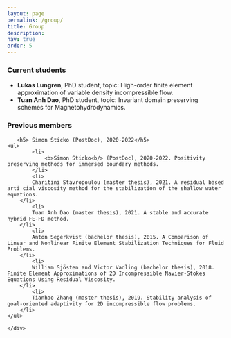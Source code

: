 ```yaml
---
layout: page
permalink: /group/
title: Group
description: 
nav: true
order: 5
---
```


<article>
  <div class="row">
    <div class="col">
      <h3> Current students </h3>
	    <ul>
	    	<li>
		<b>Lukas Lungren</b>, PhD student, topic: High-order finite element approximation of variable density incompressible flow.
	    	</li>
	    	<li>
		<b>Tuan Anh Dao</b>, PhD student, topic: Invariant domain preserving schemes for Magnetohydrodynamics.
	    	</li>
	</ul>
    </div>
  </div>

  <div class="row">
   <div class="col">
      <h3> Previous members </h3>

       <h5> Simon Sticko (PostDoc), 2020-2022</h5>
	<ul>
	    	<li>
	    	    <b>Simon Sticko<b/> (PostDoc), 2020-2022. Positivity preserving methods for immersed boundary methods.
	    	</li>
	    	<li>
			Charitini Stavropoulou (master thesis), 2021. A residual based arti cial viscosity method for the stabilization of the shallow water equations.	    		    
		</li>
	    	<li>
			Tuan Anh Dao (master thesis), 2021. A stable and accurate hybrid FE-FD method.
		</li>
	    	<li>
			Anton Segerkvist (bachelor thesis), 2015. A Comparison of Linear and Nonlinear Finite Element Stabilization Techniques for Fluid Problems.
		</li>
	    	<li>
			William Sjösten and Victor Vadling (bachelor thesis), 2018. Finite Element Approximations of 2D Incompressible Navier-Stokes Equations Using Residual Viscosity.
		</li>
	    	<li>
			Tianhao Zhang (master thesis), 2019. Stability analysis of goal-oriented adaptivity for 2D incompressible flow problems.
		</li>
	</ul>

    </div>
  </div>


</article>

